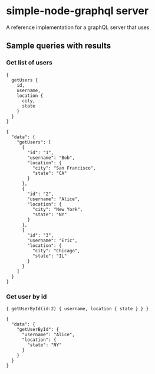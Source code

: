 # simple-node-graphql server

A reference implementation for a graphQL server that uses

## Sample queries with results

### Get list of users

```
{
  getUsers {
    id,
    username,
    location {
      city,
      state
    }
  }
}
```

```
{
  "data": {
    "getUsers": [
      {
        "id": "1",
        "username": "Bob",
        "location": {
          "city": "San Francisco",
          "state": "CA"
        }
      },
      {
        "id": "2",
        "username": "Alice",
        "location": {
          "city": "New York",
          "state": "NY"
        }
      },
      {
        "id": "3",
        "username": "Eric",
        "location": {
          "city": "Chicago",
          "state": "IL"
        }
      }
    ]
  }
}
```

### Get user by id

```
{ getUserById(id:2) { username, location { state } } }
```

```
{
  "data": {
    "getUserById": {
      "username": "Alice",
      "location": {
        "state": "NY"
      }
    }
  }
}
```
